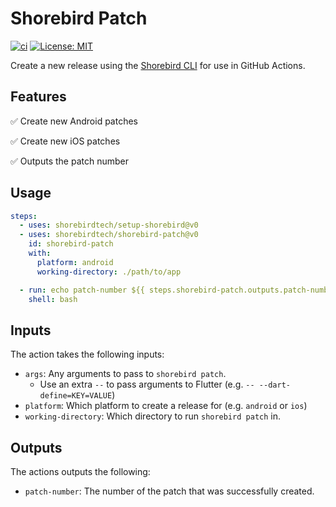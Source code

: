 # Shorebird Patch

[![ci](https://github.com/shorebirdtech/shorebird-release/actions/workflows/main.yaml/badge.svg)](https://github.com/shorebirdtech/shorebird-release/actions/workflows/main.yaml)
[![License: MIT](https://img.shields.io/badge/license-MIT-blue.svg)](./LICENSE)

Create a new release using the [Shorebird CLI](https://github.com/shorebirdtech/shorebird) for use in GitHub Actions.

## Features

✅ Create new Android patches

✅ Create new iOS patches

✅ Outputs the patch number

## Usage

```yaml
steps:
  - uses: shorebirdtech/setup-shorebird@v0
  - uses: shorebirdtech/shorebird-patch@v0
    id: shorebird-patch
    with:
      platform: android
      working-directory: ./path/to/app

  - run: echo patch-number ${{ steps.shorebird-patch.outputs.patch-number }}
    shell: bash
```

## Inputs

The action takes the following inputs:

- `args`: Any arguments to pass to `shorebird patch`.
  - Use an extra `--` to pass arguments to Flutter (e.g. `-- --dart-define=KEY=VALUE`)
- `platform`: Which platform to create a release for (e.g. `android` or `ios`)
- `working-directory`: Which directory to run `shorebird patch` in.

## Outputs

The actions outputs the following:

- `patch-number`: The number of the patch that was successfully created.
